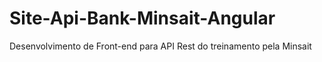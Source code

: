 # Site-Api-Bank-Minsait-Angular
Desenvolvimento de Front-end para API Rest do treinamento pela Minsait
